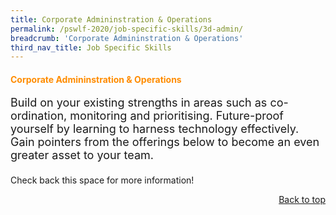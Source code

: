 ```yaml
---
title: Corporate Admininstration & Operations
permalink: /pswlf-2020/job-specific-skills/3d-admin/
breadcrumb: 'Corporate Admininstration & Operations'
third_nav_title: Job Specific Skills
---
```


#### <font color="darkorange"><b>Corporate Admininstration & Operations</b></font><a name="corpadmin"></a>
<font size="4">Build on your existing strengths in areas such as co-ordination, monitoring and prioritising. Future-proof yourself by learning to harness technology effectively. Gain pointers from the offerings below to become an even greater asset to your team.<br><br></font>
Check back this space for more information!
<br>
<div style="text-align: right"><a href="#top">Back to top</a></div>

